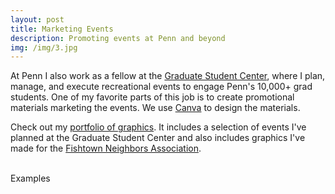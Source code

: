 ```yaml
---
layout: post
title: Marketing Events
description: Promoting events at Penn and beyond
img: /img/3.jpg
---
```

At Penn I also work as a fellow at the [Graduate Student Center](https://www.facebook.com/GradCenterUPenn/), where I plan, manage, and execute recreational events to engage Penn's 10,000+ grad students. One of my favorite parts of this job is to create promotional materials marketing the events. We use [Canva](www.canva.com) to design the materials. 

Check out my [portfolio of graphics](https://www.dropbox.com/sh/344ku3y3lqzkg7e/AAD5pikQhmpee9I_LNCr-PUva?dl=0). It includes a selection of events I've planned at the Graduate Student Center and also includes graphics I've made for the [Fishtown Neighbors Association](https://www.fishtown.org). 

<img class="col one" src="{{ site.baseurl }}/img/canva1.png" align = "left" alt="" title="mini golf"/>

<img class="col one" src="{{ site.baseurl }}/img/canva2.png" align = "middle" alt="" title="art reception"/>

<img class="col one" src="{{ site.baseurl }}/img/canva3.png" align = "middle" alt="" title="media"/>

<div class="col three caption">
	Examples
</div>
